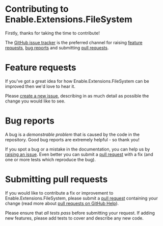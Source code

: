 # Contributing to Enable.Extensions.FileSystem

Firstly, thanks for taking the time to contribute!

The [GitHub issue tracker] is the preferred channel for raising
[feature requests], [bug reports] and submitting [pull requests].

# Feature requests

If you've got a great idea for how Enable.Extensions.FileSystem can be
improved then we'd love to hear it.

Please [create a new issue][raising an issue], describing in as much
detail as possible the change you would like to see.

# Bug reports

A bug is a *demonstrable problem* that is caused by the code in the repository.
Good bug reports are extremely helpful - so thank you!

If you spot a bug or a mistake in the documentation, you can help us by
[raising an issue]. Even better you can submit a [pull request][pull requests]
with a fix (and one or more tests which reproduce the bug).

# Submitting pull requests

If you would like to contribute a fix or improvement to
Enable.Extensions.FileSystem, please submit a [pull request][pull requests]
containing your change (read more about [pull requests on GitHub Help]).

Please ensure that *all tests pass* before submitting your request.
If adding new features, please add tests to cover and describe any new code.

[feature requests]: #feature-requests
[bug reports]: #bug-reports
[pull requests]: #submitting-pull-requests
[GitHub issue tracker]: https://github.com/EnableSoftware/Enable.Extensions.FileSystem/issues
[raising an issue]: https://github.com/EnableSoftware/Enable.Extensions.FileSystem/issues/new
[pull requests on GitHub Help]: https://help.github.com/articles/about-pull-requests/
